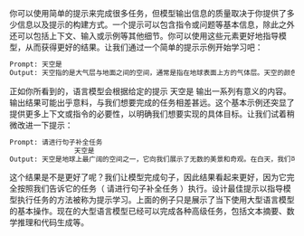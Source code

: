 你可以使用简单的提示来完成很多任务，但模型输出信息的质量取决于你提供了多少信息以及提示的构建方式。一个提示可以包含指令或问题等基本信息，除此之外还可以包括上下文、输入或示例等其他细节。你可以使用这些元素更好地指导模型，从而获得更好的结果。让我们通过一个简单的提示示例开始学习吧：
```latex
Prompt: 天空是
Output: 天空指的是大气层与地面之间的空间，通常是指在地球表面上方的气体层。天空的颜色通常是蓝色的，这是因为当太阳光线穿过大气层时，它们被分散成许多不同的颜色，其中蓝色波长的光线被分散得更多，因此天空呈现出蓝色。在日出和日落时，由于太阳光线的角度变化，天空的颜色会变成橙色或红色等不同的颜色。
```
正如你所看到的，语言模型会根据给定的提示 天空是 输出一系列有意义的内容。输出结果可能出乎意料，与我们想要完成的任务相差甚远。这个基本示例还突显了提供更多上下文或指令的必要性，以明确我们想要实现的具体目标。让我们试着稍微改进一下提示：
```latex
Prompt: 请进行句子补全任务
				天空是
Output: 天空是地球上最广阔的空间之一，它向我们展示了无数的美景和奇观。在白天，我们可以欣赏到蔚蓝色的天空、飘逸的云朵和灿烂的阳光，而在夜晚，我们则可以看到浩瀚的星空和神秘的月亮。除了提供美丽的景观外，天空还对地球生命的存在和发展具有重要的作用，例如通过大气层中的气体循环和水循环，为植物和动物提供养分和水分，维持地球生态平衡。同时，人类也可以通过研究天空来深入了解宇宙和地球的运行规律，从而推动科学技术的发展。
```
这个结果是不是更好了呢？我们让模型完成句子，因此结果看起来更好，因为它完全按照我们告诉它的任务（ 请进行句子补全任务 ）执行。设计最佳提示以指导模型执行任务的方法被称为提示学习。上面的例子只是展示了当下使用大型语言模型的基本操作。现在的大型语言模型已经可以完成各种高级任务，包括文本摘要、数学推理和代码生成等。
